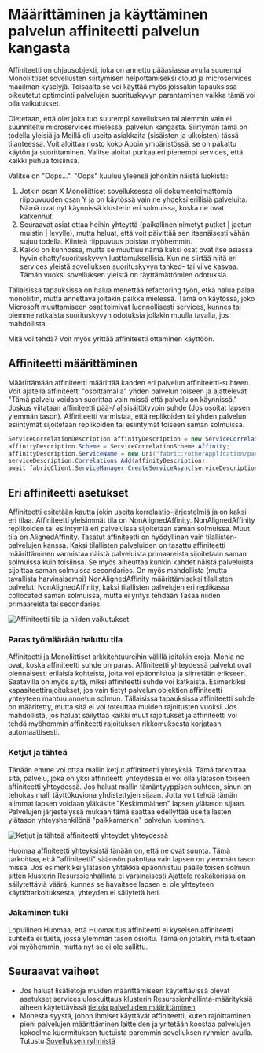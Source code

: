<properties
   pageTitle="Palvelun kangasta klusterin resurssien hallinta - affiniteetti | Microsoft Azure"
   description="Yleistä affiniteetti kangasta palveluille määrittäminen"
   services="service-fabric"
   documentationCenter=".net"
   authors="masnider"
   manager="timlt"
   editor=""/>

<tags
   ms.service="Service-Fabric"
   ms.devlang="dotnet"
   ms.topic="article"
   ms.tgt_pltfrm="NA"
   ms.workload="NA"
   ms.date="08/19/2016"
   ms.author="masnider"/>

# <a name="configuring-and-using-service-affinity-in-service-fabric"></a>Määrittäminen ja käyttäminen palvelun affiniteetti palvelun kangasta

Affiniteetti on ohjausobjekti, joka on annettu pääasiassa avulla suurempi Monoliittiset sovellusten siirtymisen helpottamiseksi cloud ja microservices maailman kyselyjä. Toisaalta se voi käyttää myös joissakin tapauksissa oikeutetut optimointi palvelujen suorituskyvyn parantaminen vaikka tämä voi olla vaikutukset.

Oletetaan, että olet joka tuo suurempi sovelluksen tai aiemmin vain ei suunniteltu microservices mielessä, palvelun kangasta. Siirtymän tämä on todella yleisiä ja Meillä oli useita asiakkaita (sisäisten ja ulkoisten) tässä tilanteessa. Voit aloittaa nosto koko Appin ympäristössä, se on pakattu käytön ja suorittaminen. Valitse aloitat purkaa eri pienempi services, että kaikki puhua toisiinsa.

Valitse on "Oops...". "Oops" kuuluu yleensä johonkin näistä luokista:

1. Jotkin osan X Monoliittiset sovelluksessa oli dokumentoimattomia riippuvuuden osan Y ja on käytössä vain ne yhdeksi erillisiä palveluita. Nämä ovat nyt käynnissä klusterin eri solmuissa, koska ne ovat katkennut.
2.  Seuraavat asiat ottaa heihin yhteyttä (paikallinen nimetyt putket | jaetun muistin | levylle), mutta haluat, että voit päivittää sen itsenäisesti vähän sujuu todella. Kiinteä riippuvuus poistaa myöhemmin.
3.  Kaikki on kunnossa, mutta se muuttuu nämä kaksi osat ovat itse asiassa hyvin chatty/suorituskyvyn luottamuksellisia. Kun ne siirtää niitä eri services yleistä sovelluksen suorituskyvyn tanked- tai viive kasvaa. Tämän vuoksi sovelluksen yleistä on täyttämättömien odotuksia.

Tällaisissa tapauksissa on halua menettää refactoring työn, etkä halua palaa monoliitin, mutta annettava joitakin paikka mielessä. Tämä on käytössä, joko Microsoft muuttamiseen osat toimivat luonnollisesti services, kunnes tai olemme ratkaista suorituskyvyn odotuksia jollakin muulla tavalla, jos mahdollista.

Mitä voi tehdä? Voit myös yrittää affiniteetti ottaminen käyttöön.

## <a name="how-to-configure-affinity"></a>Affiniteetti määrittäminen
Määrittämään affiniteetti määrittää kahden eri palvelun affiniteetti-suhteen. Voit ajatella affiniteetti "osoittamalla" yhden palvelun toiseen ja ajattelevat "Tämä palvelu voidaan suorittaa vain missä että palvelu on käynnissä." Joskus viitataan affiniteetti pää-/ alisisältötyypin suhde (Jos osoitat lapsen ylemmän tason). Affiniteetti varmistaa, että replikoiden tai yhden palvelun esiintymät sijoitetaan replikoiden tai esiintymät toiseen saman solmuissa.

``` csharp
ServiceCorrelationDescription affinityDescription = new ServiceCorrelationDescription();
affinityDescription.Scheme = ServiceCorrelationScheme.Affinity;
affinityDescription.ServiceName = new Uri("fabric:/otherApplication/parentService");
serviceDescription.Correlations.Add(affinityDescription);
await fabricClient.ServiceManager.CreateServiceAsync(serviceDescription);
```

## <a name="different-affinity-options"></a>Eri affiniteetti asetukset
Affiniteetti esitetään kautta jokin useita korrelaatio-järjestelmiä ja on kaksi eri tilaa. Affiniteetti yleisimmät tila on NonAlignedAffinity. NonAlignedAffinity replikoiden tai esiintymiä eri palveluissa sijoitetaan saman solmuissa. Muut tila on AlignedAffinity. Tasatut affiniteetti on hyödyllinen vain tilallisten-palvelujen kanssa. Kaksi tilallisten palveluiden on tasattu affiniteetti määrittäminen varmistaa näistä palveluista primaareista sijoitetaan saman solmuissa kuin toisiinsa. Se myös aiheuttaa kunkin kahdet näistä palveluista sijoittaa saman solmuissa secondaries. On myös mahdollista (mutta tavallista harvinaisempi) NonAlignedAffinity määrittämiseksi tilallisten palvelut. NonAlignedAffinity, kaksi tilallisten palvelujen eri replikassa collocated saman solmuissa, mutta ei yritys tehdään Tasaa niiden primaareista tai secondaries.

![Affiniteetti tila ja niiden vaikutukset][Image1]

### <a name="best-effort-desired-state"></a>Paras työmäärään haluttu tila
Affiniteetti ja Monoliittiset arkkitehtuureihin välillä joitakin eroja. Monia ne ovat, koska affiniteetti suhde on paras. Affiniteetti yhteydessä palvelut ovat olennaisesti erilaisia kohteista, joita voi epäonnistua ja siirretään erikseen. Saatavilla on myös syitä, miksi affiniteetti suhde voi katkaista. Esimerkiksi kapasiteettirajoitukset, jos vain tietyt palvelun objektien affiniteetti yhteyteen mahtuu annetun solmun. Tällaisissa tapauksissa affiniteetti suhde on määritetty, mutta sitä ei voi toteuttaa muiden rajoitusten vuoksi. Jos mahdollista, jos haluat säilyttää kaikki muut rajoitukset ja affiniteetti voi tehdä myöhemmin affiniteetti rajoituksen rikkomuksesta korjataan automaattisesti.  

### <a name="chains-vs-stars"></a>Ketjut ja tähteä
Tänään emme voi ottaa mallin ketjut affiniteetti yhteyksiä. Tämä tarkoittaa sitä, palvelu, joka on yksi affiniteetti yhteydessä ei voi olla ylätason toiseen affiniteetti yhteydessä. Jos haluat mallin tämäntyyppisen suhteen, sinun on tehokas malli täyttökuviona yhdistettyjen sijaan. Jotta voit tehdä tämän alimmat lapsen voidaan yläkäsite "Keskimmäinen" lapsen ylätason sijaan. Palvelujen järjestelyssä mukaan tämä saattaa edellyttää useita lasten ylätason yhteyshenkilönä "paikkamerkin" palvelun luominen.

![Ketjut ja tähteä affiniteetti yhteydet yhteydessä][Image2]

Huomaa affiniteetti yhteyksistä tänään on, että ne ovat suunta. Tämä tarkoittaa, että "affiniteetti" säännön pakottaa vain lapsen on ylemmän tason missä. Jos esimerkiksi ylätason yhtäkkiä epäonnistuu päälle toisen solmun sitten klusterin Resurssienhallinta ei varsinaisesti Ajattele roskakorissa on säilytettäviä väärä, kunnes se havaitsee lapsen ei ole yhteyteen käyttötarkoituksesta, yhteyden ei säilytetä heti.

### <a name="partitioning-support"></a>Jakaminen tuki
Lopullinen Huomaa, että Huomautus affiniteetti ei kyseisen affiniteetti suhteita ei tueta, jossa ylemmän tason osioitu. Tämä on jotakin, mitä tuetaan voi myöhemmin, mutta nyt se ei ole sallittu.

## <a name="next-steps"></a>Seuraavat vaiheet
- Jos haluat lisätietoja muiden määrittämiseen käytettävissä olevat asetukset services uloskuittaus klusterin Resurssienhallinta-määrityksiä aiheen käytettävissä [tietoja palveluiden määrittäminen](service-fabric-cluster-resource-manager-configure-services.md)
- Monesta syystä, johon ihmiset käyttävät affiniteetti, kuten rajoittaminen pieni palvelujen määrittäminen laitteiden ja yritetään koostaa palvelujen kokoelma kuormituksen tuetuista paremmin sovelluksen ryhmien avulla. Tutustu [Sovelluksen ryhmistä](service-fabric-cluster-resource-manager-application-groups.md)

[Image1]:./media/service-fabric-cluster-resource-manager-advanced-placement-rules-affinity/cluster-resrouce-manager-affinity-modes.png
[Image2]:./media/service-fabric-cluster-resource-manager-advanced-placement-rules-affinity/cluster-resource-manager-chains-vs-stars.png
